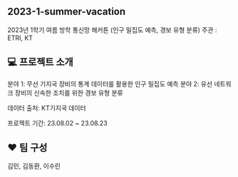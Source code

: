 ## 2023-1-summer-vacation
2023년 1학기 여름 방학 통신망 해커톤 (인구 밀집도 예측, 경보 유형 분류) 주관 : ETRI, KT

## 💻 프로젝트 소개
분야 1: 무선 기지국 장비의 통계 데이터를 활용한 인구 밀집도 예측
분야 2: 유선 네트워크 장비의 신속한 조치를 위한 경보 유형 분류

데이터 출처: KT기지국 데이터

프로젝트 기간: 23.08.02 ~ 23.08.23

## ❤️ 팀 구성
김민, 김동환, 이수린
